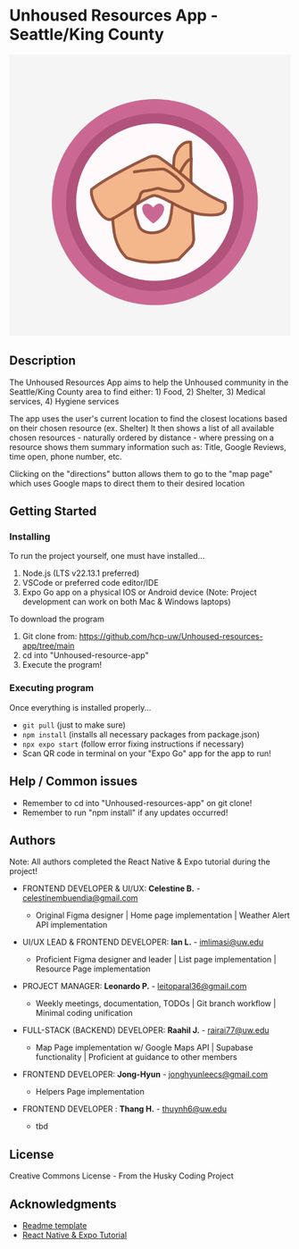 # Unhoused Resources App - Seattle/King County
![HRA Logo](assets/images/HRALogoLeft.png)
## Description
The Unhoused Resources App aims to help the Unhoused community in the Seattle/King County area
to find either: 1) Food, 2) Shelter, 3) Medical services, 4) Hygiene services

The app uses the user's current location to find the closest locations based on their chosen resource (ex. Shelter)
It then shows a list of all available chosen resources - naturally ordered by distance - where pressing on a 
resource shows them summary information such as: Title, Google Reviews, time open, phone number, etc.

Clicking on the "directions" button allows them to go to the "map page" which uses Google maps to direct them
to their desired location

## Getting Started
### Installing
To run the project yourself, one must have installed...
1. Node.js (LTS v22.13.1 preferred) 
2. VSCode or preferred code editor/IDE
3. Expo Go app on a physical IOS or Android device
(Note: Project development can work on both Mac & Windows laptops)

To download the program
1. Git clone from: https://github.com/hcp-uw/Unhoused-resources-app/tree/main
2. cd into "Unhoused-resource-app"
3. Execute the program!

### Executing program
Once everything is installed properly...
* ```git pull``` (just to make sure)
* ```npm install``` (installs all necessary packages from package.json)
* ```npx expo start``` (follow error fixing instructions if necessary)
* Scan QR code in terminal on your "Expo Go" app for the app to run!

## Help / Common issues
- Remember to cd into "Unhoused-resources-app" on git clone!
- Remember to run "npm install" if any updates occurred!

## Authors
Note: All authors completed the React Native & Expo tutorial during the project!

* FRONTEND DEVELOPER & UI/UX: **Celestine B.** - celestinembuendia@gmail.com
   * Original Figma designer | Home page implementation | Weather Alert API implementation <br>
* UI/UX LEAD & FRONTEND DEVELOPER: **Ian L.** - imlimasi@uw.edu
   * Proficient Figma designer and leader | List page implementation | Resource Page implementation <br>
* PROJECT MANAGER: **Leonardo P.** - leitoparal36@gmail.com
   * Weekly meetings, documentation, TODOs | Git branch workflow | Minimal coding unification <br>
* FULL-STACK (BACKEND) DEVELOPER: **Raahil J.** - rairai77@uw.edu
   * Map Page implementation w/ Google Maps API | Supabase functionality | Proficient at guidance to other members <br>

* FRONTEND DEVELOPER: **Jong-Hyun** - jonghyunleecs@gmail.com
   * Helpers Page implementation <br>
* FRONTEND DEVELOPER : **Thang H.** - thuynh6@uw.edu
   * tbd <br>

## License
Creative Commons License - From the Husky Coding Project

## Acknowledgments
* [Readme template](https://gist.github.com/DomPizzie/7a5ff55ffa9081f2de27c315f5018afc)
* [React Native & Expo Tutorial](https://docs.expo.dev/tutorial/introduction/)
